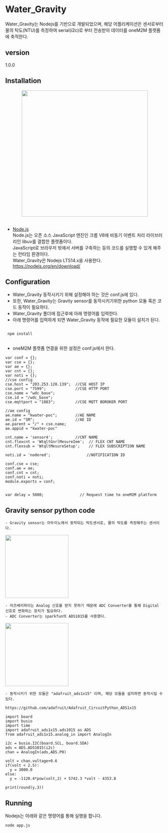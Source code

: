 # Water_Gravity

Water_Gravity는 Nodejs를 기반으로 개발되었으며, 해당 어플리케이션은 센서로부터 물의 탁도(NTU)를 측정하여 serial(i2c)로 부터 전송받아 데이터를 oneM2M 플랫폼에 축적한다.

## version 
1.0.0

## Installation
<div align="center">
<img src="https://user-images.githubusercontent.com/29790334/28315422-497d1300-6bf9-11e7-92c7-a0f82d8b4a29.png" width="400"/>
</div><br/>

- [Node.js](https://nodejs.org/en/)<br/>
Node.js는 오픈 소스 JavaScript 엔진인 크롬 V8에 비동기 이벤트 처리 라이브러리인 libuv를 결합한 플랫폼이다. <br/>
JavaScript로 브라우저 밖에서 서버를 구축하는 등의 코드를 실행할 수 있게 해주는 런타임 환경이다.<br/>
Water_Gravity은 Nodejs LTS14.x을 사용한다.
  https://nodejs.org/en/download/
  
## Configuration
- Water_Gravity 동작시키기 위해 설정해야 하는 것은 conf.js에 있다.
- 또한, Water_Gravity는 Gravity sensor를 동작시키기위한 python 모듈 혹은 코드 동작이 필요하다.
- Water_Gravity 폴더에 접근후에 아래 명령어를 입력한다.
- 아래 명령어를 입력하게 되면 Water_Gravity 동작에 필요한 모듈이 설치가 된다.
```
 
 npm install
 
```

- oneM2M 플랫폼 연결을 위한 설정은 conf.js에서 한다.
```
var conf = {};
var cse = {};
var ae = {};
var cnt = {};
var noti = {};
//cse config
cse.host = "203.253.128.139";  //CSE HOST IP
cse.port = "7599";             //CSE HTTP PORT
cse.name = "wdc_base";
cse.id = "/wdc_base";
cse.mqttport = "1883";         //CSE MQTT BOROKER PORT

//ae config
ae.name = "kwater-poc";        //AE NAME
ae.id = "SM";                  //AE ID
ae.parent = "/" + cse.name;
ae.appid = "kwater-poc"

cnt.name = 'sensor4';          //CNT NAME
cnt.flexcnt = 'WtqltGnrlMesureIem';  // FLEX CNT NAME
cnt.flexsub = 'WtqltMesureSetup';    // FLEX SUBSCRIPTION NAME

noti.id = 'nodered';                //NOTIFICATION ID

conf.cse = cse;
conf.ae = ae;
conf.cnt = cnt;
conf.noti = noti;
module.exports = conf;
 
```

```
var delay = 5000;                // Request time to oneM2M platform 
```

## Gravity sensor python code
```
- Gravity sensor는 아두이노에서 동작되는 탁도센서로, 물의 탁도를 측정해주는 센서이다.
```
<img src="https://user-images.githubusercontent.com/29790334/139807317-a420f121-da39-4ad8-afda-8dee4adcc989.png" width="200"/>

```
- 라즈베리파이는 Analog 신호를 받지 못하기 때문에 ADC Converter를 통해 Digital 신호로 변화하는 장치가 필요하다.
- ADC Converter는 sparkfun의 ADS1015를 사용했다.
```

<img src="https://user-images.githubusercontent.com/29790334/139806416-8eba805a-749e-4bb8-b230-b59d6a116ab6.png" width="200"/>

```
- 동작시키기 위한 모듈은 "adafruit_ads1x15" 이며, 해당 모듈을 설치하면 동작시킬 수 있다.

https://github.com/adafruit/Adafruit_CircuitPython_ADS1x15

import board
import busio
import time
import adafruit_ads1x15.ads1015 as ADS
from adafruit_ads1x15.analog_in import AnalogIn

i2c = busio.I2C(board.SCL, board.SDA)
ads = ADS.ADS1015(i2c)
chan = AnalogIn(ads,ADS.P0)

volt = chan.voltage+0.6
if(volt < 2.5):
  y = 3000.0
else:
  y = -1120.4*pow(volt,2) + 5742.3 *volt - 4353.8

print(round(y,3))

```

## Running
Nodejs는 아래와 같은 명령어를 통해 실행을 합니다.
```
node app.js
```
